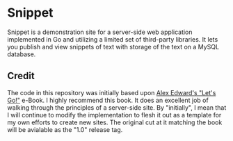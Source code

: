 # Snippet

Snippet is a demonstration site for a server-side web application implemented in Go and utilizing a limited set of third-party libraries.
It lets you publish and view snippets of text with storage of the text on a MySQL database.


## Credit

The code in this repository was initially based upon [Alex Edward's "Let's Go!"](https://lets-go.alexedwards.net/) e-Book.
I highly recommend this book.  It does an excellent job of walking through the principles of a server-side site.
By "initially", I mean that I will continue to modify the implementation to flesh it out as a template for my own efforts to
create new sites.  The original cut at it matching the book will be avialable as the "1.0" release tag.